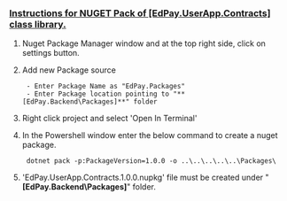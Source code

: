 ### <ins> ﻿**Instructions for NUGET Pack of [EdPay.UserApp.Contracts] class library.**

1. Nuget Package Manager window and at the top right side, click on settings button.

2. Add new Package source
   
		- Enter Package Name as "EdPay.Packages"
		- Enter Package location pointing to "**[EdPay.Backend\Packages]**" folder

4. Right click project and select 'Open In Terminal'

5. In the Powershell window enter the below command to create a nuget package.
	
 		dotnet pack -p:PackageVersion=1.0.0 -o ..\..\..\..\..\Packages\

6. 'EdPay.UserApp.Contracts.1.0.0.nupkg' file must be created under "**[EdPay.Backend\Packages]**" folder.
